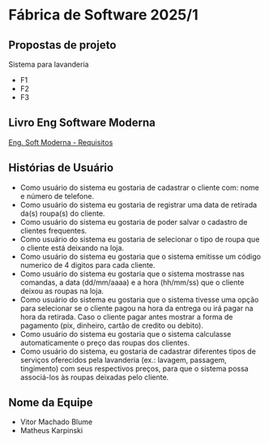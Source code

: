 # Fábrica de Software 2025/1 
## Propostas de projeto

Sistema para lavanderia
  - F1
  - F2
  - F3

## Livro Eng Software Moderna
[Eng. Soft Moderna - Requisitos](https://engsoftmoderna.info/cap3.html)

## Histórias de Usuário
- Como usuário do sistema eu gostaria de cadastrar o cliente com: nome e número de telefone.
- Como usuário do sistema eu gostaria de registrar uma data de retirada da(s) roupa(s) do cliente.
- Como usuário do sistema eu gostaria de poder salvar o cadastro de clientes frequentes.
- Como usuário do sistema eu gostaria de selecionar o tipo de roupa que o cliente está deixando na loja.
- Como usuário do sistema eu gostaria que o sistema emitisse um código numerico de 4 digitos para cada cliente.
- Como usuário do sistema eu gostaria que o sistema mostrasse nas comandas, a data (dd/mm/aaaa) e a hora (hh/mm/ss) que o cliente deixou as roupas na loja.
- Como usuário do sistema eu gostaria que o sistema tivesse uma opção para selecionar se o cliente pagou na hora da entrega ou irá pagar na hora da retirada. Caso o cliente pagar antes mostrar a forma de pagamento (pix, dinheiro, cartão de credito ou debito).
- Como usuário do sistema eu gostaria que o sistema calculasse automaticamente o preço das roupas dos clientes.
- Como usuário do sistema, eu gostaria de cadastrar diferentes tipos de serviços oferecidos pela lavanderia (ex.: lavagem, passagem, tingimento) com seus respectivos preços, para que o sistema possa associá-los às roupas deixadas pelo cliente.  




## Nome da Equipe
- Vitor Machado Blume
- Matheus Karpinski